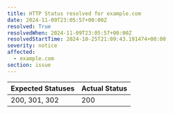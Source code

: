 ```yaml
---
title: HTTP Status resolved for example.com
date: 2024-11-09T23:05:57+00:00Z
resolved: True
resolvedWhen: 2024-11-09T23:05:57+00:00Z
resolvedStartTime: 2024-10-25T21:09:43.191474+00:00
severity: notice
affected:
  - example.com
section: issue
---
```


| Expected Statuses | Actual Status  |
|-------------------|----------------|
| 200, 301, 302 | 200 |

